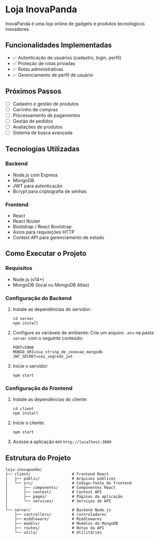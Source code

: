 # Loja InovaPanda

InovaPanda é uma loja online de gadgets e produtos tecnológicos inovadores.

## Funcionalidades Implementadas

- ✅ Autenticação de usuários (cadastro, login, perfil)
- ✅ Proteção de rotas privadas
- ✅ Rotas administrativas
- ✅ Gerenciamento de perfil de usuário

## Próximos Passos

- [ ] Cadastro e gestão de produtos
- [ ] Carrinho de compras
- [ ] Processamento de pagamentos
- [ ] Gestão de pedidos
- [ ] Avaliações de produtos
- [ ] Sistema de busca avançada

## Tecnologias Utilizadas

### Backend
- Node.js com Express
- MongoDB
- JWT para autenticação
- Bcrypt para criptografia de senhas

### Frontend
- React
- React Router
- Bootstrap / React Bootstrap
- Axios para requisições HTTP
- Context API para gerenciamento de estado

## Como Executar o Projeto

### Requisitos
- Node.js (v14+)
- MongoDB (local ou MongoDB Atlas)

### Configuração do Backend

1. Instale as dependências do servidor:
   ```
   cd server
   npm install
   ```

2. Configure as variáveis de ambiente:
   Crie um arquivo `.env` na pasta `server` com o seguinte conteúdo:
   ```
   PORT=5000
   MONGO_URI=sua_string_de_conexao_mongodb
   JWT_SECRET=seu_segredo_jwt
   ```

3. Inicie o servidor:
   ```
   npm start
   ```

### Configuração do Frontend

1. Instale as dependências do cliente:
   ```
   cd client
   npm install
   ```

2. Inicie o cliente:
   ```
   npm start
   ```

3. Acesse a aplicação em `http://localhost:3000`

## Estrutura do Projeto

```
loja-inovapanda/
├── client/                  # Frontend React
│   ├── public/              # Arquivos públicos
│   └── src/                 # Código-fonte do frontend
│       ├── components/      # Componentes React
│       ├── context/         # Context API
│       ├── pages/           # Páginas da aplicação
│       └── services/        # Serviços de API
│
└── server/                  # Backend Node.js
    ├── controllers/         # Controladores
    ├── middleware/          # Middlewares
    ├── models/              # Modelos do MongoDB
    ├── routes/              # Rotas da API
    └── utils/               # Utilitários
```
